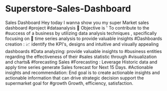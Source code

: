 # Superstore-Sales-Dashboard
Sales Dashboard
Hey today I wanna show you my super Market sales dashboard #project #dataanalysis 📌 
Objective is ' To contribute to the #success of a business by utilizing data analysis techniques , specifically focusing on 📆 time series analysis to provide valuable insights
#Dashboards creation : 📈
identify the KPI's, designs and intuitive and visually appealing dashboards
#Data analyzing:
provide valuable insights to #business entities regarding the effectiveness of their #sales statistic through #visualization and charts& #forecasting
Sales #Forecasting : Leverage Historic data and apply time series generate Sales forecast for Next 15 Days.
#Actionable insights and recommendation:
End goal is to create actionable insights and actionable information that can drive strategic decision support the supermarket goal for #growth Growth, efficiency, satisfaction.
